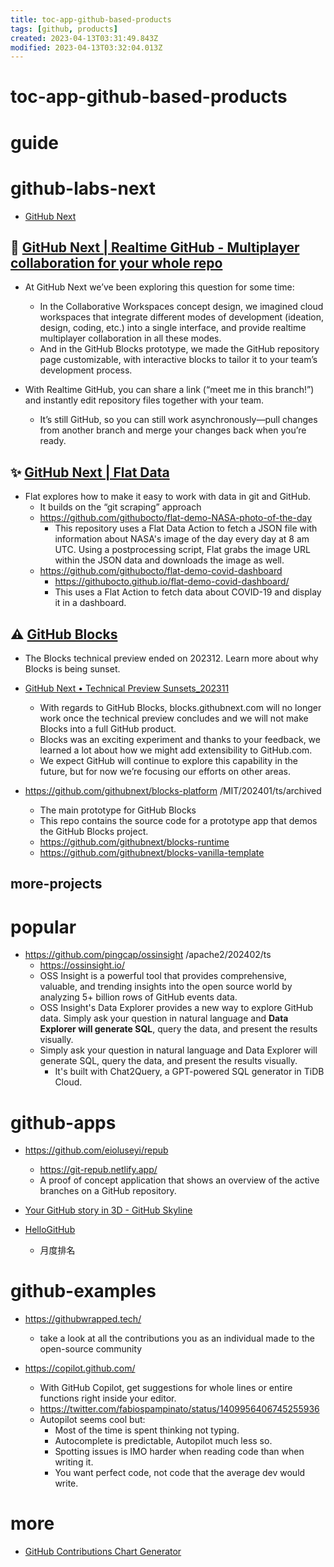 ```yaml
---
title: toc-app-github-based-products
tags: [github, products]
created: 2023-04-13T03:31:49.843Z
modified: 2023-04-13T03:32:04.013Z
---
```


# toc-app-github-based-products

# guide

# github-labs-next
- [GitHub Next](https://githubnext.com/)

## 🚧 [GitHub Next | Realtime GitHub - Multiplayer collaboration for your whole repo](https://githubnext.com/projects/rtgh/)

- At GitHub Next we’ve been exploring this question for some time: 
  - In the Collaborative Workspaces concept design, we imagined cloud workspaces that integrate different modes of development (ideation, design, coding, etc.) into a single interface, and provide realtime multiplayer collaboration in all these modes. 
  - And in the GitHub Blocks prototype, we made the GitHub repository page customizable, with interactive blocks to tailor it to your team’s development process.

- With Realtime GitHub, you can share a link (“meet me in this branch!”) and instantly edit repository files together with your team. 
  - It’s still GitHub, so you can still work asynchronously—pull changes from another branch and merge your changes back when you’re ready.

## ✨ [GitHub Next | Flat Data](https://githubnext.com/projects/flat-data/)

- Flat explores how to make it easy to work with data in git and GitHub. 
  - It builds on the “git scraping” approach
  - https://github.com/githubocto/flat-demo-NASA-photo-of-the-day
    - This repository uses a Flat Data Action to fetch a JSON file with information about NASA's image of the day every day at 8 am UTC. Using a postprocessing script, Flat grabs the image URL within the JSON data and downloads the image as well.
  - https://github.com/githubocto/flat-demo-covid-dashboard
    - https://githubocto.github.io/flat-demo-covid-dashboard/
    - This uses a Flat Action to fetch data about COVID-19 and display it in a dashboard. 

## ⚠️ [GitHub Blocks](https://blocks.githubnext.com/)

- The Blocks technical preview ended on 202312. Learn more about why Blocks is being sunset.

- [GitHub Next • Technical Preview Sunsets_202311](https://gist.github.com/idan/325676d192b32f169b032fde2d866c2c)
  - With regards to GitHub Blocks, blocks.githubnext.com will no longer work once the technical preview concludes and we will not make Blocks into a full GitHub product. 
  - Blocks was an exciting experiment and thanks to your feedback, we learned a lot about how we might add extensibility to GitHub.com. 
  - We expect GitHub will continue to explore this capability in the future, but for now we’re focusing our efforts on other areas.

- https://github.com/githubnext/blocks-platform /MIT/202401/ts/archived
  - The main prototype for GitHub Blocks
  - This repo contains the source code for a prototype app that demos the GitHub Blocks project.
  - https://github.com/githubnext/blocks-runtime
  - https://github.com/githubnext/blocks-vanilla-template

## more-projects

# popular
- https://github.com/pingcap/ossinsight /apache2/202402/ts
  - https://ossinsight.io/
  - OSS Insight is a powerful tool that provides comprehensive, valuable, and trending insights into the open source world by analyzing 5+ billion rows of GitHub events data.
  - OSS Insight's Data Explorer provides a new way to explore GitHub data. Simply ask your question in natural language and **Data Explorer will generate SQL**, query the data, and present the results visually.
  - Simply ask your question in natural language and Data Explorer will generate SQL, query the data, and present the results visually. 
    - It's built with Chat2Query, a GPT-powered SQL generator in TiDB Cloud.
# github-apps
- https://github.com/eioluseyi/repub
  - https://git-repub.netlify.app/
  - A proof of concept application that shows an overview of the active branches on a GitHub repository.

- [Your GitHub story in 3D - GitHub Skyline](https://skyline.github.com/)

- [HelloGitHub](https://hellogithub.com/)
  - 月度排名
# github-examples
- https://githubwrapped.tech/
  - take a look at all the contributions you as an individual made to the open-source community

- https://copilot.github.com/
  - With GitHub Copilot, get suggestions for whole lines or entire functions right inside your editor.
  - https://twitter.com/fabiospampinato/status/1409956406745255936
  - Autopilot seems cool but:
    - Most of the time is spent thinking not typing.
    - Autocomplete is predictable, Autopilot much less so.
    - Spotting issues is IMO harder when reading code than when writing it.
    - You want perfect code, not code that the average dev would write.
# more
- [GitHub Contributions Chart Generator](https://github-contributions.vercel.app/)
